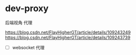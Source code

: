 # dev-proxy
后端视角 代理

https://blog.csdn.net/FlayHigherGT/article/details/109243249
https://blog.csdn.net/FlayHigherGT/article/details/109243739

- [ ] websocket 代理
